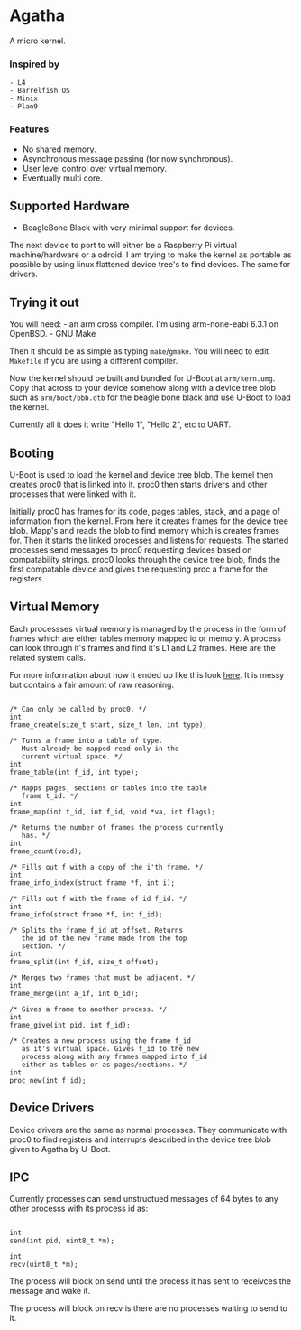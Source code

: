 # Agatha

A micro kernel.

### Inspired by

	- L4
	- Barrelfish OS
	- Minix
	- Plan9


### Features
	
  - No shared memory.
  - Asynchronous message passing (for now synchronous).
  - User level control over virtual memory.
  - Eventually multi core.

## Supported Hardware

  - BeagleBone Black with very minimal support for 
    devices.

The next device to port to will either be a Raspberry Pi
virtual machine/hardware or a odroid. I am trying to make
the kernel as portable as possible by using linux flattened
device tree's to find devices. The same for drivers.

## Trying it out

You will need:
	- an arm cross compiler. I'm using arm-none-eabi
	6.3.1 on OpenBSD. 
	- GNU Make

Then it should be as simple as typing `make`/`gmake`.
You will need to edit `Makefile` if you are using a 
different compiler.

Now the kernel should be built and bundled for U-Boot
at `arm/kern.umg`. Copy that across to your device
somehow along with a device tree blob such as 
`arm/boot/bbb.dtb` for the beagle bone black and use
U-Boot to load the kernel.

Currently all it does it write "Hello 1", "Hello 2", etc
to UART.

## Booting

U-Boot is used to load the kernel and device tree blob.
The kernel then creates proc0 that is linked into it.
proc0 then starts drivers and other processes that were
linked with it. 

Initially proc0 has frames for its code, pages tables,
stack, and a page of information from the kernel. From
here it creates frames for the device tree blob. Mapp's
and reads the blob to find memory which is creates frames
for. Then it starts the linked processes and listens 
for requests. The started processes send messages to proc0
requesting devices based on compatability strings. proc0
looks through the device tree blob, finds the first 
compatable device and gives the requesting proc a frame
for the registers.

## Virtual Memory

Each processses virtual memory is managed by the process
in the form of frames which are either tables memory mapped
io or memory. A process can look through it's frames and 
find it's L1 and L2 frames. Here are the related system
calls.

For more information about how it ended up like this
look [here](docs/memory.md). It is messy but contains
a fair amount of raw reasoning.

```

/* Can only be called by proc0. */
int
frame_create(size_t start, size_t len, int type);

/* Turns a frame into a table of type.
   Must already be mapped read only in the
   current virtual space. */
int
frame_table(int f_id, int type);

/* Mapps pages, sections or tables into the table
   frame t_id. */
int
frame_map(int t_id, int f_id, void *va, int flags);

/* Returns the number of frames the process currently
   has. */
int
frame_count(void);

/* Fills out f with a copy of the i'th frame. */
int
frame_info_index(struct frame *f, int i);

/* Fills out f with the frame of id f_id. */
int
frame_info(struct frame *f, int f_id);

/* Splits the frame f_id at offset. Returns
   the id of the new frame made from the top
   section. */
int
frame_split(int f_id, size_t offset);

/* Merges two frames that must be adjacent. */
int
frame_merge(int a_if, int b_id);

/* Gives a frame to another process. */
int
frame_give(int pid, int f_id);

/* Creates a new process using the frame f_id 
   as it's virtual space. Gives f_id to the new
   process along with any frames mapped into f_id
   either as tables or as pages/sections. */
int
proc_new(int f_id);

```

## Device Drivers

Device drivers are the same as normal processes.
They communicate with proc0 to find registers and
interrupts described in the device tree blob given
to Agatha by U-Boot. 

## IPC

Currently processes can send unstructued messages
of 64 bytes to any other processs with its process
id as:

```

int
send(int pid, uint8_t *m);

int
recv(uint8_t *m);

```

The process will block on send until the process
it has sent to receivces the message and wake it.

The process will block on recv is there are no
processes waiting to send to it.



